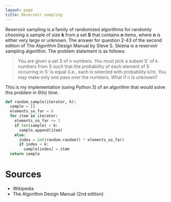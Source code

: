 ```yaml
---
layout: page
title: Reservoir sampling
---
```


Reservoir sampling is a family of randomized algorithms for randomly choosing a
sample of size **k** from a set **S** that contains **n** items, where **n** is
either very large or unknown. The answer for question 2-43 of the second edition
of The Algorithm Design Manual by Steve S. Skiena is a reservoir sampling
algorithm. The problem statement is as follows:

> You are given a set S of n numbers. You must pick a subset S' of k numbers
> from S such that the probability of each element of S occurring in S' is equal
> (i.e., each is selected with probability k/n). You may make only one pass over
> the numbers. What if n is unknown?

This is my implementation (using Python 3) of an algorithm that would solve this
problem in Θ(n) time.

```python
def random_sample(iterator, k):
  sample = []
  elements_so_far = 0
  for item in iterator:
    elements_so_far += 1
    if len(sample) < k:
      sample.append(item)
    else:
      index = int(random.random() * elements_so_far)
      if index < k:
        sample[index] = item
  return sample
```

# Sources

* Wikipedia
* The Algorithm Design Manual (2nd edition)
